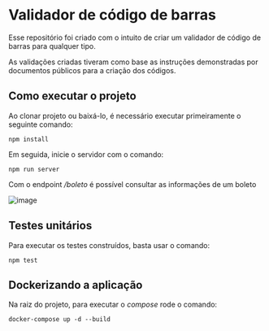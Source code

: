 # Validador de código de barras
<p>Esse repositório foi criado com o intuito de criar um validador de código de barras para qualquer tipo.</p>

<p>As validações criadas tiveram como base as instruções demonstradas por documentos públicos para a criação dos códigos.</p>

## Como executar o projeto

<p>Ao clonar projeto ou baixá-lo, é necessário executar primeiramente o seguinte comando:</p>

`npm install`

<p>Em seguida, inicie o servidor com o comando: </p>

`npm run server`

<p>Com o endpoint <i>/boleto</i> é possível consultar as informações de um boleto</p>

![image](https://user-images.githubusercontent.com/47681059/174496699-d1424d76-5412-4497-b3d1-4efee76df4de.png)


## Testes unitários

<p>Para executar os testes construídos, basta usar o comando: </p>

`npm test`

## Dockerizando a aplicação

<p>Na raiz do projeto, para executar o <i>compose</i> rode o comando:</p>

`docker-compose up -d --build`
